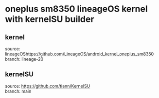 # oneplus sm8350 lineageOS kernel with kernelSU builder

## kernel
 source: [lineageOS](https://github.com/LineageOS/android_kernel_oneplus_sm8350)https://github.com/LineageOS/android_kernel_oneplus_sm8350   
 branch: lineage-20

## kernelSU
source: https://github.com/tiann/KernelSU   
branch: main


